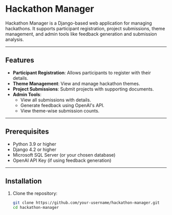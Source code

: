 # Hackathon Manager

Hackathon Manager is a Django-based web application for managing hackathons. It supports participant registration, project submissions, theme management, and admin tools like feedback generation and submission analysis.

---

## Features
- **Participant Registration**: Allows participants to register with their details.
- **Theme Management**: View and manage hackathon themes.
- **Project Submissions**: Submit projects with supporting documents.
- **Admin Tools**:
  - View all submissions with details.
  - Generate feedback using OpenAI's API.
  - View theme-wise submission counts.

---

## Prerequisites
- Python 3.9 or higher
- Django 4.2 or higher
- Microsoft SQL Server (or your chosen database)
- OpenAI API Key (if using feedback generation)

---

## Installation
1. Clone the repository:
   ```bash
   git clone https://github.com/your-username/hackathon-manager.git
   cd hackathon-manager
